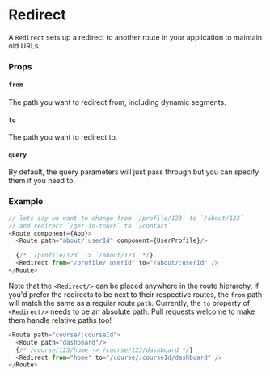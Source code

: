 # Redirect

A `Redirect` sets up a redirect to another route in your application to
maintain old URLs.

### Props

#### `from`

The path you want to redirect from, including dynamic segments.

#### `to`

The path you want to redirect to.

#### `query`

By default, the query parameters will just pass through but you can
specify them if you need to.

### Example

```js
// lets say we want to change from `/profile/123` to `/about/123`
// and redirect `/get-in-touch` to `/contact`
<Route component={App}>
  <Route path="about/:userId" component={UserProfile}/>

  {/* `/profile/123` -> `/about/123` */}
  <Redirect from="/profile/:userId" to="/about/:userId" />
</Route>
```

Note that the `<Redirect/>` can be placed anywhere in the route
hierarchy, if you'd prefer the redirects to be next to their respective
routes, the `from` path will match the same as a regular route `path`.
Currently, the `to` property of `<Redirect/>` needs to be an absolute
path. Pull requests welcome to make them handle relative paths too!

```js
<Route path="course/:courseId">
  <Route path="dashboard"/>
  {/* /course/123/home -> /course/123/dashboard */}
  <Redirect from="home" to="/course/:courseId/dashboard" />
</Route>
```
